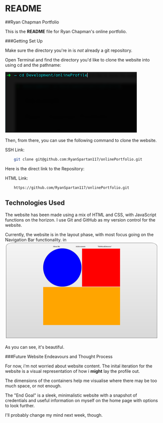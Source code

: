 # README

##Ryan Chapman Portfolio

This is the **README** file for Ryan Chapman's online portfolio.

###Getting Set Up

Make sure the directory you're in is *not* already a git repository.

Open Terminal and find the directory you'd like to clone the website into using cd and the pathname:

![Terminal Example](terminalExample.png)



Then, from there, you can use the following command to clone the website. 


SSH Link:

```bash
	git clone git@github.com:RyanSpartan117/onlinePortfolio.git
``` 

Here is the direct link to the Repository:

HTML Link:

```bash
	https://github.com/RyanSpartan117/onlinePortfolio.git	
```


## Technologies Used

The website has been made using a mix of HTML and CSS, with JavaScript functions on the horizon. I use Git and GitHub as my version control for the website.

Currently, the website is in the layout phase, with most focus going on the Navigation Bar functionality.
in
![currentLayout](layoutPhase.png)

As you can see, it's beautiful.

###Future Website Endeavours and Thought Process

For now, i'm not worried about website content. The inital iteration for the website is a visual representation of how i **might** lay the profile out.  

The dimensions of the containers help me visualise where there may be too much space, or not enough.

The "End Goal" is a sleek, minimalistic website with a snapshot of credentials and useful information on myself on the home page with options to look further.  

I'll probably change my mind next week, though.













<!--
I was the proud engineer behind [Google](www.google.com).  
It's *pretty* good, if i do say so myself.

![the Google Homepage](googleHomepage.png)  

Please feel free to send donations to <rchapman@spartaglobal.co>. Or send your appreciation to:  

>P.O BOX  
>123 HeyEnd  
>SE25 5TR


**Things you can send me**  

- Complete works of Vincent Van Gogh
- Mouse traps
- String
* Money
* More Money
* Honestly, i'm poor-->